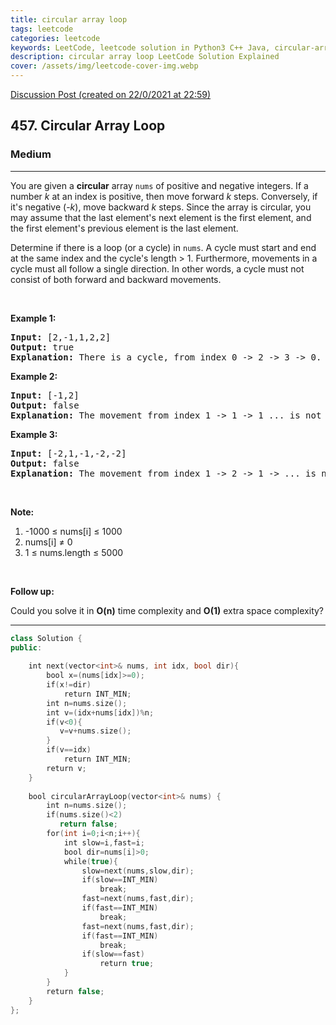 ```yaml
---
title: circular array loop
tags: leetcode
categories: leetcode
keywords: LeetCode, leetcode solution in Python3 C++ Java, circular-array-loop solution
description: circular array loop LeetCode Solution Explained
cover: /assets/img/leetcode-cover-img.webp
---
```





[Discussion Post (created on 22/0/2021 at 22:59)](https://leetcode.com/problems/circular-array-loop/discuss/1029672/Fast-and-Slow-Pointer-or-C%2B%2B)  
<h2>457. Circular Array Loop</h2><h3>Medium</h3><hr><div><p>You are given a <b>circular</b> array <code>nums</code> of positive and negative integers. If a number <i>k</i> at an index is positive, then move forward <i>k</i> steps. Conversely, if it's negative (-<i>k</i>), move backward <i>k</i>&nbsp;steps. Since the array is circular, you may assume that the last element's next element is the first element, and the first element's previous element is the last element.</p>

<p>Determine if there is a loop (or a cycle) in <code>nums</code>. A cycle must start and end at the same index and the cycle's length &gt; 1. Furthermore, movements in a cycle must all follow a single direction. In other words, a cycle must not consist of both forward and backward movements.</p>

<p>&nbsp;</p>

<p><b>Example 1:</b></p>

<pre><b>Input:</b> [2,-1,1,2,2]
<b>Output:</b> true
<b>Explanation:</b> There is a cycle, from index 0 -&gt; 2 -&gt; 3 -&gt; 0. The cycle's length is 3.
</pre>

<p><b>Example 2:</b></p>

<pre><b>Input:</b> [-1,2]
<b>Output:</b> false
<b>Explanation:</b> The movement from index 1 -&gt; 1 -&gt; 1 ... is not a cycle, because the cycle's length is 1. By definition the cycle's length must be greater than 1.
</pre>

<p><b>Example 3:</b></p>

<pre><b>Input:</b> [-2,1,-1,-2,-2]
<b>Output:</b> false
<b>Explanation:</b> The movement from index 1 -&gt; 2 -&gt; 1 -&gt; ... is not a cycle, because movement from index 1 -&gt; 2 is a forward movement, but movement from index 2 -&gt; 1 is a backward movement. All movements in a cycle must follow a single direction.</pre>

<p>&nbsp;</p>

<p><b>Note:</b></p>

<ol>
	<li>-1000 ≤&nbsp;nums[i] ≤&nbsp;1000</li>
	<li>nums[i] ≠&nbsp;0</li>
	<li>1 ≤&nbsp;nums.length ≤ 5000</li>
</ol>

<p>&nbsp;</p>

<p><b>Follow up:</b></p>

<p>Could you solve it in <b>O(n)</b> time complexity and&nbsp;<strong>O(1)</strong> extra space complexity?</p></div>

---




```cpp
class Solution {
public:
    
    int next(vector<int>& nums, int idx, bool dir){
        bool x=(nums[idx]>=0);
        if(x!=dir)
            return INT_MIN;
        int n=nums.size();
        int v=(idx+nums[idx])%n;
        if(v<0){
           v=v+nums.size();
        }
        if(v==idx)
            return INT_MIN;
        return v;
    }
    
    bool circularArrayLoop(vector<int>& nums) {
        int n=nums.size();
        if(nums.size()<2)
           return false;
        for(int i=0;i<n;i++){
            int slow=i,fast=i;
            bool dir=nums[i]>0;
            while(true){
                slow=next(nums,slow,dir);
                if(slow==INT_MIN)
                    break;
                fast=next(nums,fast,dir);
                if(fast==INT_MIN)
                    break;
                fast=next(nums,fast,dir);
                if(fast==INT_MIN)
                    break;
                if(slow==fast)
                    return true;
            }
        }
        return false;
    }
};

```
